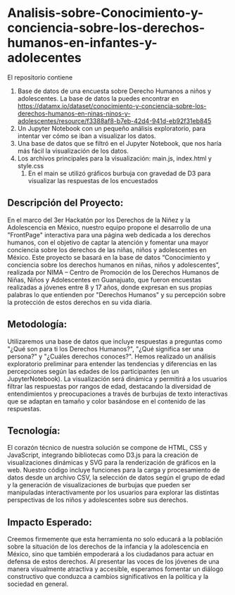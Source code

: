 # Analisis-sobre-Conocimiento-y-conciencia-sobre-los-derechos-humanos-en-infantes-y-adolecentes
El repositorio contiene

1. Base de datos de una encuesta sobre Derecho Humanos a niños y adolescentes. La base de datos la puedes encontrar en https://datamx.io/dataset/conocimiento-y-conciencia-sobre-los-derechos-humanos-en-ninas-ninos-y-adolescentes/resource/f3388af8-b7eb-42d4-941d-eb92f31eb845
2. Un Jupyter Notebook con un pequeño análisis exploratorio, para intentar ver cómo se iban a visualizar los datos.
3. Una base de datos que se filtró en el Jupyter Notebook, que nos haría más fácil la visualización de los datos.
4. Los archivos principales para la visualización: main.js, index.html y style.css
   1. En el main se utilizó gráficos burbuja con gravedad de D3 para visualizar las respuestas de los encuestados
   
## Descripción del Proyecto:
En el marco del 3er Hackatón por los Derechos de la Niñez y la Adolescencia en México, nuestro equipo propone el desarrollo de una "FrontPage" interactiva para una página web dedicada a los derechos humanos, con el objetivo de captar la atención y fomentar una mayor conciencia sobre los derechos de las niñas, niños y adolescentes en México. Este proyecto se basará en la base de datos “Conocimiento y conciencia sobre los derechos humanos en niñas, niños y adolescentes”, realizada por NIMA – Centro de Promoción de los Derechos Humanos de Niñas, Niños y Adolescentes en Guanajuato, que fueron encuestas realizadas a jóvenes entre 8 y 17 años, donde expresan en sus propias palabras lo que entienden por "Derechos Humanos" y su percepción sobre la protección de estos derechos en su vida diaria.

## Metodología:
Utilizaremos una base de datos que incluye respuestas a preguntas como "¿Qué son para ti los Derechos Humanos?", "¿Qué significa ser una persona?" y "¿Cuáles derechos conoces?". Hemos realizado un análisis exploratorio preliminar para entender las tendencias y diferencias en las percepciones según las edades de los participantes (en un JupyterNotebook). La visualización será dinámica y permitirá a los usuarios filtrar las respuestas por rangos de edad, destacando la diversidad de entendimientos y preocupaciones a través de burbujas de texto interactivas que se adaptan en tamaño y color basándose en el contenido de las respuestas.

## Tecnología:
El corazón técnico de nuestra solución se compone de HTML, CSS y JavaScript, integrando bibliotecas como D3.js para la creación de visualizaciones dinámicas y SVG para la renderización de gráficos en la web. Nuestro código incluye funciones para la carga y procesamiento de datos desde un archivo CSV, la selección de datos según el grupo de edad y la generación de visualizaciones de burbujas que pueden ser manipuladas interactivamente por los usuarios para explorar las distintas perspectivas de los niños y adolescentes sobre sus derechos.
 

## Impacto Esperado:
Creemos firmemente que esta herramienta no solo educará a la población sobre la situación de los derechos de la infancia y la adolescencia en México, sino que también empoderará a los ciudadanos para actuar en defensa de estos derechos. Al presentar las voces de los jóvenes de una manera visualmente atractiva y accesible, esperamos fomentar un diálogo constructivo que conduzca a cambios significativos en la política y la sociedad en general.

